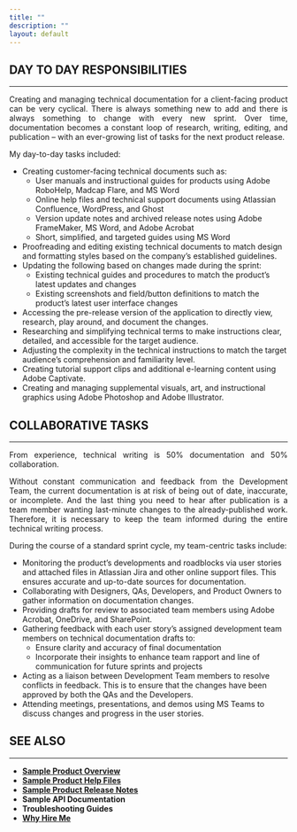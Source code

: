 ```yaml
---
title: ""
description: ""
layout: default
---
```


## **DAY TO DAY RESPONSIBILITIES**
---
<p style="text-align: justify;">
Creating and managing technical documentation for a client-facing product can be very cyclical. There is always something new to add and there is always something to change with every new sprint. Over time, documentation becomes a constant loop of research, writing, editing, and publication – with an ever-growing list of tasks for the next product release. 
</p>

My day-to-day tasks included:

- Creating customer-facing technical documents such as:
  + User manuals and instructional guides for products using Adobe RoboHelp, Madcap Flare, and MS Word
  + Online help files and technical support documents using Atlassian Confluence, WordPress, and Ghost
  + Version update notes and archived release notes using Adobe FrameMaker, MS Word, and Adobe Acrobat
  + Short, simplified, and targeted guides using MS Word
- Proofreading and editing existing technical documents to match design and formatting styles based on the company’s established guidelines.
- Updating the following based on changes made during the sprint:
  + Existing technical guides and procedures to match the product’s latest updates and changes
  + Existing screenshots and field/button definitions to match the product’s latest user interface changes
- Accessing the pre-release version of the application to directly view, research, play around, and document the changes.
- Researching and simplifying technical terms to make instructions clear, detailed, and accessible for the target audience.
- Adjusting the complexity in the technical instructions to match the target audience’s comprehension and familiarity level.
- Creating tutorial support clips and additional e-learning content using Adobe Captivate.
- Creating and managing supplemental visuals, art, and instructional graphics using Adobe Photoshop and Adobe Illustrator.

## **COLLABORATIVE TASKS**
---
<p style="text-align: justify;">
From experience, technical writing is 50% documentation and 50% collaboration. 
</p>
<p style="text-align: justify;">
Without constant communication and feedback from the Development Team, the current documentation is at risk of being out of date, inaccurate, or incomplete. And the last thing you need to hear after publication is a team member wanting last-minute changes to the already-published work. Therefore, it is necessary to keep the team informed during the entire technical writing process.
</p>
<p style="text-align: justify;">
During the course of a standard sprint cycle, my team-centric tasks include:
</p>

- Monitoring the product’s developments and roadblocks via user stories and attached files in Atlassian Jira and other online support files. This ensures accurate and up-to-date sources for documentation.
- Collaborating with Designers, QAs, Developers, and Product Owners to gather information on documentation changes.
- Providing drafts for review to associated team members using Adobe Acrobat, OneDrive, and SharePoint.
- Gathering feedback with each user story’s assigned development team members on technical documentation drafts to:
  + Ensure clarity and accuracy of final documentation
  + Incorporate their insights to enhance team rapport and line of communication for future sprints and projects
- Acting as a liaison between Development Team members to resolve conflicts in feedback. This is to ensure that the changes have been approved by both the QAs and the Developers. 
- Attending meetings, presentations, and demos using MS Teams to discuss changes and progress in the user stories.

## **SEE ALSO**
---

- [**Sample Product Overview**](https://hiredale.github.io/daleydose/)
- [**Sample Product Help Files**](https://hiredale.github.io/daleydose/help-files)
- [**Sample Product Release Notes**](https://hiredale.github.io/daleydose/release-notes-v1.4)
- **Sample API Documentation**
- **Troubleshooting Guides**
- [**Why Hire Me**](/why-hire-me)
